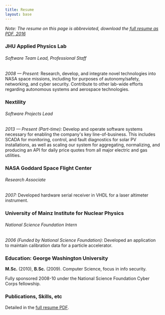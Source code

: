 ```yaml
---
title: Resume
layout: base
---
```


_Note:_ *The resume on this page is abbreviated, download the [full resume as PDF, 2016](/vanbesien_resume_201604.pdf)*

### JHU Applied Physics Lab

###### Software Team Lead, Professional Staff

*2008 &mdash; Present:* Research, develop, and integrate novel technologies into NASA space missions, including for purposes of autonomy/safety, networking, and cyber security.
Contribute to other lab-wide efforts regarding autonomous systems and aerospace technologies.


### Nextility

###### Software Projects Lead

*2013 &mdash; Present (Part-time):* Develop and operate software systems necessary for enabling the company's key line-of-business.
This includes SCADA for monitoring, control, and fault diagnostics for solar PV installations, as well as scaling our system for aggregating, normalizing, and producing an API for daily price quotes from all major electric and gas utilities.


### NASA Goddard Space Flight Center

###### Research Associate

*2007:* Developed hardware serial receiver in VHDL for a laser altimeter instrument.


### University of Mainz Institute for Nuclear Physics

###### National Science Foundation Intern

*2006 (Funded by National Science Foundation):* Developed an application to maintain calibration data for a particle accelerator.


### Education: George Washington University

**M.Sc.** (2010), **B.Sc.** (2009). Computer Science, focus in info security.

Fully sponsored 2008-10 under the National Science Foundation Cyber Corps fellowship.

### Publications, Skills, etc

Detailed in the [full resume PDF](/vanbesien_resume_201604.pdf).
